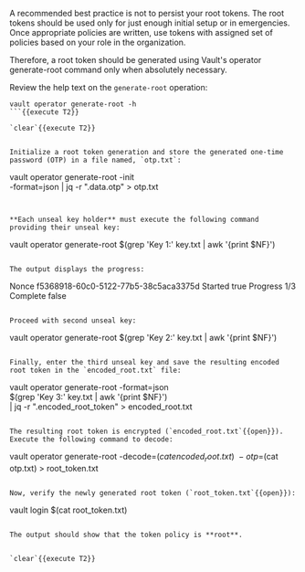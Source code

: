 A recommended best practice is not to persist your root tokens. The root tokens should be used only for just enough initial setup or in emergencies. Once appropriate policies are written, use tokens with assigned set of policies based on your role in the organization.

Therefore, a root token should be generated using Vault's operator generate-root command only when absolutely necessary.

Review the help text on the `generate-root` operation:

```
vault operator generate-root -h
```{{execute T2}}

`clear`{{execute T2}}


Initialize a root token generation and store the generated one-time password (OTP) in a file named, `otp.txt`:

```
vault operator generate-root -init \
   -format=json | jq -r ".data.otp" > otp.txt
```{{execute T2}}


**Each unseal key holder** must execute the following command providing their unseal key:

```
vault operator generate-root $(grep 'Key 1:' key.txt | awk '{print $NF}')
```{{execute T2}}

The output displays the progress:

```
Nonce       f5368918-60c0-5122-77b5-38c5aca3375d
Started     true
Progress    1/3
Complete    false
```

Proceed with second unseal key:

```
vault operator generate-root $(grep 'Key 2:' key.txt | awk '{print $NF}')
```{{execute T2}}

Finally, enter the third unseal key and save the resulting encoded root token in the `encoded_root.txt` file:

```
vault operator generate-root -format=json \
    $(grep 'Key 3:' key.txt | awk '{print $NF}') \
    | jq -r ".encoded_root_token" > encoded_root.txt
```{{execute T2}}

The resulting root token is encrypted (`encoded_root.txt`{{open}}). Execute the following command to decode:

```
vault operator generate-root -decode=$(cat encoded_root.txt) \
     -otp=$(cat otp.txt) > root_token.txt
```{{execute T2}}

Now, verify the newly generated root token (`root_token.txt`{{open}}):

```
vault login $(cat root_token.txt)
```{{execute T2}}

The output should show that the token policy is **root**.


`clear`{{execute T2}}
